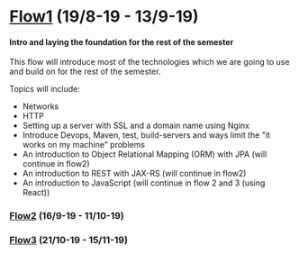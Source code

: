 
# [Flow1](https://github.com/MartinFrederiksen/CPH-3Sem/tree/master/Flow1) (19/8-19 - 13/9-19)
#### Intro and laying the foundation for the rest of the semester
This flow will introduce most of the technologies which we are going to use and build on for the rest of the semester.

Topics will include:
* Networks
* HTTP
* Setting up a server with SSL and a domain name using Nginx
* Introduce Devops, Maven, test, build-servers and ways limit the "it works on my machine" problems
* An introduction to Object Relational Mapping (ORM) with JPA (will continue in flow2)
* An introduction to REST with JAX-RS (will continue in flow2)
* An introduction to JavaScript (will continue in flow 2 and 3 (using React))

### [Flow2](https://github.com/MartinFrederiksen/CPH-3Sem/tree/master/Flow2) (16/9-19 - 11/10-19)

### [Flow3](https://github.com/MartinFrederiksen/CPH-3Sem/tree/master/Flow3) (21/10-19 - 15/11-19)